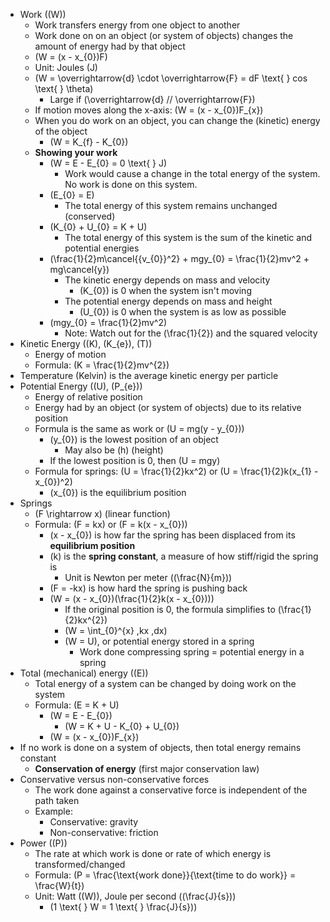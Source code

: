 - Work (\(W\))
  - Work transfers energy from one object to another
  - Work done on on an object (or system of objects) changes the amount of energy had by that object
  - \(W = (x - x_{0})F\)
  - Unit: Joules (J)
  - \(W = \overrightarrow{d} \cdot \overrightarrow{F} = dF \text{ } cos \text{ } \theta\)
    - Large if \(\overrightarrow{d} // \overrightarrow{F}\)
  - If motion moves along the x-axis: \(W = (x - x_{0})F_{x}\)
  - When you do work on an object, you can change the (kinetic) energy of the object
    - \(W = K_{f} - K_{0}\)
  - **Showing your work**
    - \(W = E - E_{0} = 0 \text{ } J\)
      - Work would cause a change in the total energy of the system. No work is done on this system.
    - \(E_{0} = E\)
      - The total energy of this system remains unchanged (conserved)
    - \(K_{0} + U_{0} = K + U\)
      - The total energy of this system is the sum of the kinetic and potential energies
    - \(\frac{1}{2}m\cancel{{v_{0}}^2} + mgy_{0} = \frac{1}{2}mv^2 + mg\cancel{y}\)
      - The kinetic energy depends on mass and velocity
        - \(K_{0}\) is 0 when the system isn't moving
      - The potential energy depends on mass and height
        - \(U_{0}\) is 0 when the system is as low as possible
    - \(mgy_{0} = \frac{1}{2}mv^2\)
      - Note: Watch out for the \(\frac{1}{2}\) and the squared velocity
- Kinetic Energy (\(K\), \(K_{e}\), \(T\))
  - Energy of motion
  - Formula: \(K = \frac{1}{2}mv^{2}\)
- Temperature (Kelvin) is the average kinetic energy per particle
- Potential Energy (\(U\), \(P_{e}\))
  - Energy of relative position
  - Energy had by an object (or system of objects) due to its relative position
  - Formula is the same as work or \(U = mg(y - y_{0})\)
    - \(y_{0}\) is the lowest position of an object
      - May also be \(h\) (height)
    - If the lowest position is 0, then \(U = mgy\)
  - Formula for springs: \(U = \frac{1}{2}kx^2\) or \(U = \frac{1}{2}k(x_{1} - x_{0})^2\)
    - \(x_{0}\) is the equilibrium position
- Springs
  - \(F \rightarrow x\) (linear function)
  - Formula: \(F = kx\) or \(F = k(x - x_{0})\)
    - \(x - x_{0}\) is how far the spring has been displaced from its **equilibrium position**
    - \(k\) is the **spring constant**, a measure of how stiff/rigid the spring is
      - Unit is Newton per meter (\(\frac{N}{m}\))
    - \(F = -kx\) is how hard the spring is pushing back
    - \(W = (x - x_{0})(\frac{1}{2}k(x - x_{0}))\)
      - If the original position is 0, the formula simplifies to \(\frac{1}{2}kx^{2}\)
      - \(W = \int_{0}^{x} \,kx \,dx\)
      - \(W = U\), or potential energy stored in a spring
        - Work done compressing spring = potential energy in a spring
- Total (mechanical) energy (\(E\))
  - Total energy of a system can be changed by doing work on the system
  - Formula: \(E = K + U\)
      - \(W = E - E_{0}\)
        - \(W = K + U - K_{0} + U_{0}\)
      - \(W = (x - x_{0})F_{x}\)
- If no work is done on a system of objects, then total energy remains constant
  - **Conservation of energy** (first major conservation law)
- Conservative versus non-conservative forces
  - The work done against a conservative force is independent of the path taken
  - Example:
    - Conservative: gravity
    - Non-conservative: friction
- Power (\(P\))
  - The rate at which work is done or rate of which energy is transformed/changed
  - Formula: \(P = \frac{\text{work done}}{\text{time to do work}} = \frac{W}{t}\)
  - Unit: Watt (\(W\)), Joule per second (\(\frac{J}{s}\))
    - \(1 \text{ } W = 1 \text{ } \frac{J}{s}\))